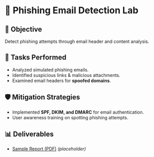 # 📧 Phishing Email Detection Lab

## 🔎 Objective
Detect phishing attempts through email header and content analysis.

## 📝 Tasks Performed
- Analyzed simulated phishing emails.  
- Identified suspicious links & malicious attachments.  
- Examined email headers for **spoofed domains**.  

## 🛡️ Mitigation Strategies
- Implemented **SPF, DKIM, and DMARC** for email authentication.  
- User awareness training on spotting phishing attempts.  

## 📊 Deliverables
- [Sample Report (PDF)](./phishing-report.pdf) *(placeholder)*  
